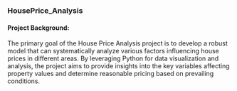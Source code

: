 ### **HousePrice_Analysis**

#### Project Background:

The primary goal of the House Price Analysis project is to develop a robust model that can systematically analyze various factors influencing house prices in different areas. By leveraging Python for data visualization and analysis, the project aims to provide insights into the key variables affecting property values and determine reasonable pricing based on prevailing conditions.
